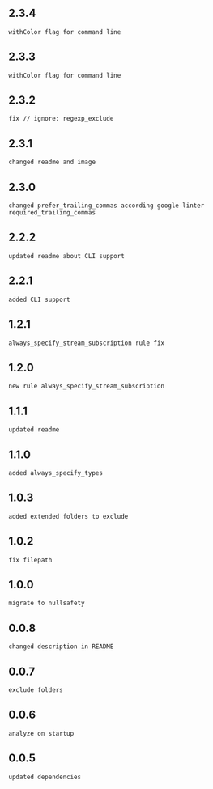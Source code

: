 ## 2.3.4
    withColor flag for command line
## 2.3.3
    withColor flag for command line
## 2.3.2
    fix // ignore: regexp_exclude
## 2.3.1
    changed readme and image
## 2.3.0
    changed prefer_trailing_commas according google linter required_trailing_commas
## 2.2.2
    updated readme about CLI support
## 2.2.1
    added CLI support

## 1.2.1
    always_specify_stream_subscription rule fix
## 1.2.0
    new rule always_specify_stream_subscription
## 1.1.1
    updated readme
## 1.1.0
    added always_specify_types
## 1.0.3
    added extended folders to exclude
## 1.0.2
    fix filepath
## 1.0.0
    migrate to nullsafety
## 0.0.8
    changed description in README
## 0.0.7
    exclude folders
## 0.0.6
    analyze on startup
## 0.0.5
    updated dependencies